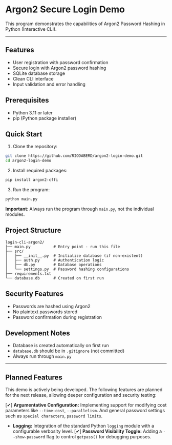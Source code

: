 # Argon2 Secure Login Demo

This program demonstrates the capabilities of Argon2 Password Hashing in Python (Interactive CLI).

---

## Features

- User registration with password confirmation
- Secure login with Argon2 password hashing
- SQLite database storage
- Clean CLI interface
- Input validation and error handling

## Prerequisites

- Python 3.11 or later
- pip (Python package installer)

## Quick Start

1. Clone the repository:
```bash
git clone https://github.com/RIODABERD/argon2-login-demo.git
cd argon2-login-demo
```

2. Install required packages:
```bash
pip install argon2-cffi
```

3. Run the program:
```bash
python main.py
```

**Important**: Always run the program through `main.py`, not the individual modules.

## Project Structure

```
login-cli-argon2/
├── main.py          # Entry point - run this file
├── src/
│   ├── __init__.py  # Initialize database (if non-existent)
│   ├── auth.py      # Authentication logic
│   ├── db.py        # Database operations
│   └── settings.py  # Password hashing configurations
├── requirements.txt
└── database.db      # Created on first run
```

## Security Features

- Passwords are hashed using Argon2
- No plaintext passwords stored
- Password confirmation during registration

## Development Notes

- Database is created automatically on first run
- `database.db` should be in `.gitignore` (not committed)
- Always run through `main.py`

---

## Planned Features

This demo is actively being developed. The following features are planned for the next release, allowing deeper configuration and security testing:

[✔] **Argumentative Configuration:** Implementing support for modifying cost parameters like `--time-cost`, `--parallelism`. And general password settings such as `special characters`, `password limits`.
- **Logging:** Integration of the standard Python `logging` module with a configurable verbosity level.
[✔] **Password Visibility Toggle:** Adding a `--show-password` flag to control `getpass()` for debugging purposes.